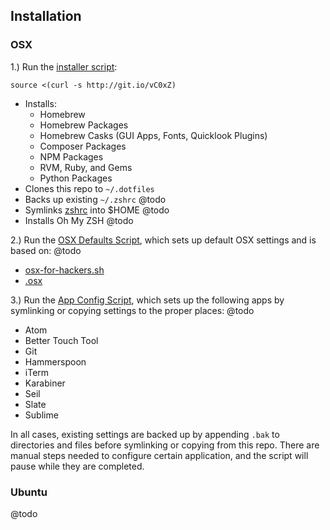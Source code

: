 ## Installation

### OSX

1.) Run the [installer script](osx/01_install.sh):

`source <(curl -s http://git.io/vC0xZ)`

- Installs:
    - Homebrew
    - Homebrew Packages
    - Homebrew Casks (GUI Apps, Fonts, Quicklook Plugins)
    - Composer Packages
    - NPM Packages
    - RVM, Ruby, and Gems
    - Python Packages
- Clones this repo to `~/.dotfiles`
- Backs up existing `~/.zshrc` @todo
- Symlinks [zshrc](zsh/oh-my-zsh) into $HOME @todo
- Installs Oh My ZSH @todo



2.) Run the [OSX Defaults Script](osx/02_defaults.sh), which sets up default OSX settings and is based on: @todo

- [osx-for-hackers.sh](https://gist.github.com/brandonb927/3195465)
- [.osx](https://github.com/mathiasbynens/dotfiles/blob/master/.osx)

3.) Run the [App Config Script](osx/03_app_config.sh), which sets up the following apps by symlinking or copying settings to the proper places: @todo

- Atom
- Better Touch Tool
- Git
- Hammerspoon
- iTerm
- Karabiner
- Seil
- Slate
- Sublime

In all cases, existing settings are backed up by appending `.bak` to directories and files before symlinking or copying from this repo. There are manual steps needed to configure certain application, and the script will pause while they are completed.

### Ubuntu

@todo
